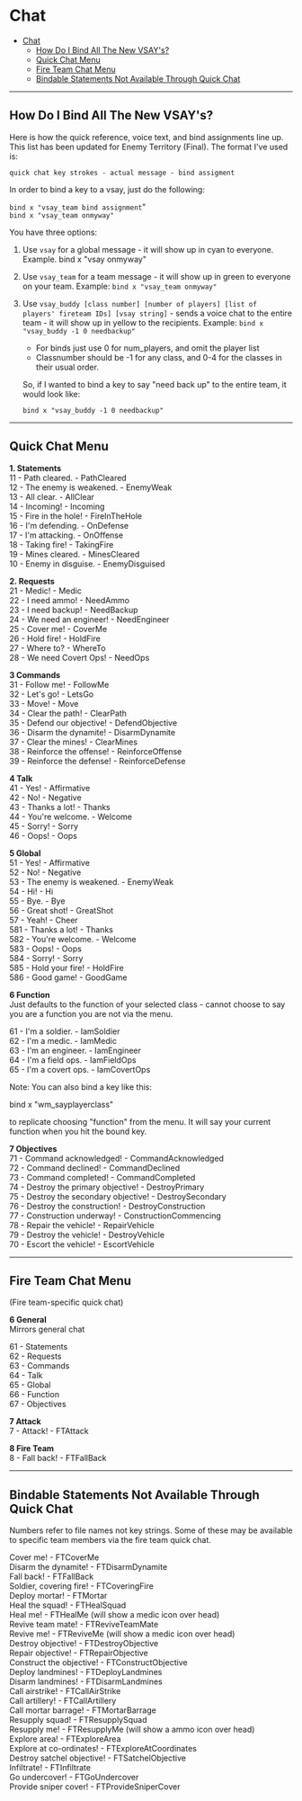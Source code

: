 # Chat

- [Chat](#chat)
  - [How Do I Bind All The New VSAY's?](#how-do-i-bind-all-the-new-vsays)
  - [Quick Chat Menu](#quick-chat-menu)
  - [Fire Team Chat Menu](#fire-team-chat-menu)
  - [Bindable Statements Not Available Through Quick Chat](#bindable-statements-not-available-through-quick-chat)

---

## How Do I Bind All The New VSAY's?

Here is how the quick reference, voice text, and bind assignments line up. This list has been updated for Enemy Territory (Final). The format I've used is:

`quick chat key strokes - actual message - bind assigment`

In order to bind a key to a vsay, just do the following:

`bind x "vsay_team bind assignment`"  
`bind x "vsay_team onmyway"`

You have three options:

1. Use `vsay` for a global message - it will show up in cyan to everyone. Example. bind x "vsay onmyway"
2. Use `vsay_team` for a team message - it will show up in green to everyone on your team. Example: `bind x "vsay_team onmyway"`
3. Use `vsay_buddy [class number] [number of players] [list of players' fireteam IDs] [vsay string]` - sends a voice chat to the entire team - it will show up in yellow to the recipients. Example: `bind x "vsay_buddy -1 0 needbackup"`

    - For binds just use 0 for num\_players, and omit the player list
    - Classnumber should be -1 for any class, and 0-4 for the classes in their usual order.

    So, if I wanted to bind a key to say "need back up" to the entire team, it would look like:

    `bind x "vsay_buddy -1 0 needbackup"`

---

## Quick Chat Menu

**1. Statements**  
11 - Path cleared. - PathCleared  
12 - The enemy is weakened. - EnemyWeak  
13 - All clear. - AllClear  
14 - Incoming! - Incoming  
15 - Fire in the hole! - FireInTheHole  
16 - I'm defending. - OnDefense  
17 - I'm attacking. - OnOffense  
18 - Taking fire! - TakingFire  
19 - Mines cleared. - MinesCleared  
10 - Enemy in disguise. - EnemyDisguised  

**2. Requests**  
21 - Medic! - Medic  
22 - I need ammo! - NeedAmmo  
23 - I need backup! - NeedBackup  
24 - We need an engineer! - NeedEngineer  
25 - Cover me! - CoverMe  
26 - Hold fire! - HoldFire  
27 - Where to? - WhereTo  
28 - We need Covert Ops! - NeedOps  

**3 Commands**  
31 - Follow me! - FollowMe  
32 - Let's go! - LetsGo  
33 - Move! - Move  
34 - Clear the path! - ClearPath  
35 - Defend our objective! - DefendObjective  
36 - Disarm the dynamite! - DisarmDynamite  
37 - Clear the mines! - ClearMines  
38 - Reinforce the offense! - ReinforceOffense  
39 - Reinforce the defense! - ReinforceDefense  

**4 Talk**  
41 - Yes! - Affirmative  
42 - No! - Negative  
43 - Thanks a lot! - Thanks  
44 - You're welcome. - Welcome  
45 - Sorry! - Sorry  
46 - Oops! - Oops  

**5 Global**  
51 - Yes! - Affirmative  
52 - No! - Negative  
53 - The enemy is weakened. - EnemyWeak  
54 - Hi! - Hi  
55 - Bye. - Bye  
56 - Great shot! - GreatShot  
57 - Yeah! - Cheer  
581 - Thanks a lot! - Thanks  
582 - You're welcome. - Welcome  
583 - Oops! - Oops  
584 - Sorry! - Sorry  
585 - Hold your fire! - HoldFire  
586 - Good game! - GoodGame  

**6 Function**  
Just defaults to the function of your selected class - cannot choose to say you are a function you are not via the menu.

61 - I'm a soldier. - IamSoldier  
62 - I'm a medic. - IamMedic  
63 - I'm an engineer. - IamEngineer  
64 - I'm a field ops. - IamFieldOps  
65 - I'm a covert ops. - IamCovertOps  

Note: You can also bind a key like this:

bind x "wm\_sayplayerclass"

to replicate choosing "function" from the menu. It will say your current function when you hit the bound key.

**7 Objectives**  
71 - Command acknowledged! - CommandAcknowledged  
72 - Command declined! - CommandDeclined  
73 - Command completed! - CommandCompleted  
74 - Destroy the primary objective! - DestroyPrimary  
75 - Destroy the secondary objective! - DestroySecondary  
76 - Destroy the construction! - DestroyConstruction  
77 - Construction underway! - ConstructionCommencing  
78 - Repair the vehicle! - RepairVehicle  
79 - Destroy the vehicle! - DestroyVehicle  
70 - Escort the vehicle! - EscortVehicle  

---

## Fire Team Chat Menu

(Fire team-specific quick chat)

**6 General**  
Mirrors general chat

61 - Statements  
62 - Requests  
63 - Commands  
64 - Talk  
65 - Global  
66 - Function  
67 - Objectives  

**7 Attack**  
7 - Attack! - FTAttack  

**8 Fire Team**  
8 - Fall back! - FTFallBack  

---

## Bindable Statements Not Available Through Quick Chat

Numbers refer to file names not key strings. Some of these may be available to specific team members via the fire team quick chat.

Cover me! - FTCoverMe  
Disarm the dynamite! - FTDisarmDynamite  
Fall back! - FTFallBack  
Soldier, covering fire! - FTCoveringFire  
Deploy mortar! - FTMortar  
Heal the squad! - FTHealSquad  
Heal me! - FTHealMe (will show a medic icon over head)  
Revive team mate! - FTReviveTeamMate  
Revive me! - FTReviveMe (will show a medic icon over head)  
Destroy objective! - FTDestroyObjective  
Repair objective! - FTRepairObjective  
Construct the objective! - FTConstructObjective  
Deploy landmines! - FTDeployLandmines  
Disarm landmines! - FTDisarmLandmines  
Call airstrike! - FTCallAirStrike  
Call artillery! - FTCallArtillery  
Call mortar barrage! - FTMortarBarrage  
Resupply squad! - FTResupplySquad  
Resupply me! - FTResupplyMe (will show a ammo icon over head)  
Explore area! - FTExploreArea  
Explore at co-ordinates! - FTExploreAtCoordinates  
Destroy satchel objective! - FTSatchelObjective  
Infiltrate! - FTInfiltrate  
Go undercover! - FTGoUndercover  
Provide sniper cover! - FTProvideSniperCover
